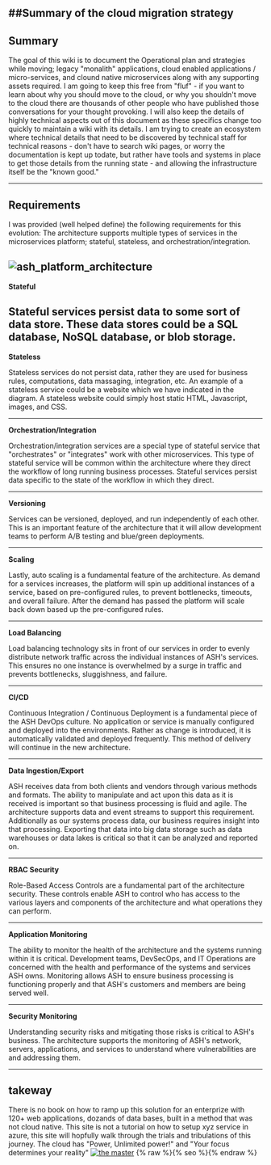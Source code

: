 ##Summary of the cloud migration strategy 
---
## Summary

The goal of this wiki is to document the Operational plan and strategies while moving; legacy "monalith" applications, cloud enabled applications / micro-services, and clound native microservices along with any supporting assets required.  I am going to keep this free from "fluf" - if you want to learn about why you should move to the cloud, or why you shouldn't move to the cloud there are thousands of other people who have published those conversations for your thought provoking. I will also keep the details of highly technical aspects out of this document as these specifics change too quickly to maintain a wiki with its details. I am trying to create an ecosystem where technical details that need to be discovered by technical staff for technical reasons - don't have to search wiki pages, or worry the documentation is kept up todate, but rather have tools and systems in place to get those details from the running state - and allowing the infrastructure itself be the "known good."

---
## Requirements 

I was provided (well helped define) the following requirements for this evolution:
The architecture supports multiple types of services in the microservices platform; stateful, stateless, and orchestration/integration.

![ash_platform_architecture](https://stdsoinventory0001.blob.core.windows.net/mdwikiimages/ASH-platform-architecture.png)
---
**Stateful**

Stateful services persist data to some sort of data store. These data stores could be a SQL database, NoSQL database, or blob storage.
---
**Stateless**

Stateless services do not persist data, rather they are used for business rules, computations, data massaging, integration, etc. An example of a stateless service could be a website which we have indicated in the diagram. A stateless website could simply host static HTML, Javascript, images, and CSS.

---
**Orchestration/Integration**

Orchestration/integration services are a special type of stateful service that "orchestrates" or "integrates" work with other microservices. This type of stateful service will be common within the architecture where they direct the workflow of long running business processes. Stateful services persist data specific to the state of the workflow in which they direct.

---
**Versioning**

Services can be versioned, deployed, and run independently of each other. This is an important feature of the architecture that it will allow development teams to perform A/B testing and blue/green deployments.

---
**Scaling**

Lastly, auto scaling is a fundamental feature of the architecture. As demand for a services increases, the platform will spin up additional instances of a service, based on pre-configured rules, to prevent bottlenecks, timeouts, and overall failure. After the demand has passed the platform will scale back down based up the pre-configured rules.

---
**Load Balancing**

Load balancing technology sits in front of our services in order to evenly distribute network traffic across the individual instances of ASH's services. This ensures no one instance is overwhelmed by a surge in traffic and prevents bottlenecks, sluggishness, and failure.

---
**CI/CD**

Continuous Integration / Continuous Deployment is a fundamental piece of the ASH DevOps culture. No application or service is manually configured and deployed into the environments. Rather as change is introduced, it is automatically validated and deployed frequently. This method of delivery will continue in the new architecture.

---
**Data Ingestion/Export**

ASH receives data from both clients and vendors through various methods and formats. The ability to manipulate and act upon this data as it is received is important so that business processing is fluid and agile. The architecture supports data and event streams to support this requirement. Additionally as our systems process data, our business requires insight into that processing. Exporting that data into big data storage such as data warehouses or data lakes is critical so that it can be analyzed and reported on.

---
**RBAC Security**

Role-Based Access Controls are a fundamental part of the architecture security. These controls enable ASH to control who has access to the various layers and components of the architecture and what operations they can perform.

---
**Application Monitoring**

The ability to monitor the health of the architecture and the systems running within it is critical. Development teams, DevSecOps, and IT Operations are concerned with the health and performance of the systems and services ASH owns. Monitoring allows ASH to ensure business processing is functioning properly and that ASH's customers and members are being served well.

---
**Security Monitoring**

Understanding security risks and mitigating those risks is critical to ASH's business. The architecture supports the monitoring of ASH's network, servers, applications, and services to understand where vulnerabilities are and addressing them.

---
## takeway

There is no book on how to ramp up this solution for an enterprize with 120+ web applications, dozands of data bases, built in a method that was not cloud native.  This site is not a tutorial on how to setup xyz service in azure, this site will hopfully walk through the trials and tribulations of this journey. The cloud has "Power, Unlimited power!" and "Your focus determines your reality"
[![the master](https://stdsoinventory0001.blob.core.windows.net/mdwikiimages/master-yoda-vector.png)](https://devopsdays.org/)
{% raw %}{% seo %}{% endraw %}